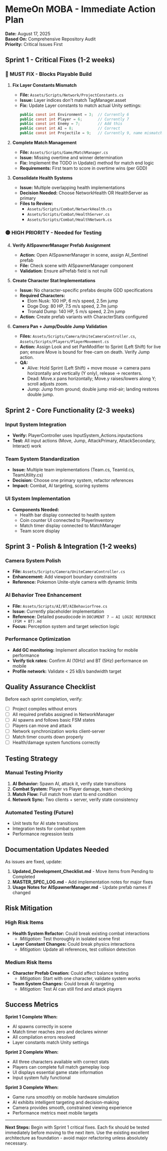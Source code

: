 # MemeOn MOBA - Immediate Action Plan
**Date:** August 17, 2025  
**Based On:** Comprehensive Repository Audit  
**Priority:** Critical Issues First  

## Sprint 1 - Critical Fixes (1-2 weeks)

### 🔴 MUST FIX - Blocks Playable Build
1. **Fix Layer Constants Mismatch**
   - **File:** `Assets/Scripts/Network/ProjectConstants.cs`
   - **Issue:** Layer indices don't match TagManager.asset
   - **Fix:** Update Layer constants to match actual Unity settings:
     ```csharp
     public const int Environment = 3;  // Currently 6
     public const int Player = 6;       // Currently 7  
     public const int Enemy = 7;        // Add this
     public const int AI = 8;           // Correct
     public const int Projectile = 9;   // Currently 9, name mismatch (Projectiles)
     ```

2. **Complete Match Management**
   - **File:** `Assets/Scripts/Game/MatchManager.cs`
   - **Issue:** Missing overtime and winner determination
   - **Fix:** Implement the TODO in Update() method for match end logic
   - **Requirements:** First team to score in overtime wins (per GDD)

3. **Consolidate Health Systems** 
   - **Issue:** Multiple overlapping health implementations
   - **Decision Needed:** Choose NetworkHealth OR HealthServer as primary
   - **Files to Review:**
     - `Assets/Scripts/Combat/NetworkHealth.cs`
     - `Assets/Scripts/Combat/HealthServer.cs`  
     - `Assets/Scripts/Combat/HealthNetwork.cs`

### 🟡 HIGH PRIORITY - Needed for Testing
4. **Verify AISpawnerManager Prefab Assignment**
   - **Action:** Open AISpawnerManager in scene, assign AI_Sentinel prefab
   - **File:** Check scene with AISpawnerManager component
   - **Validation:** Ensure aiPrefab field is not null

5. **Create Character Stat Implementations**
   - **Issue:** No character-specific prefabs despite GDD specifications
   - **Required Characters:**
     - Elom Nusk: 100 HP, 6 m/s speed, 2.5m jump
     - Doge Dog: 80 HP, 7.5 m/s speed, 2.7m jump  
     - Tronald Dump: 140 HP, 5 m/s speed, 2.2m jump
   - **Action:** Create prefab variants with CharacterStats configured

6. **Camera Pan + Jump/Double Jump Validation**
   - **Files:** `Assets/Scripts/Camera/UniteCameraController.cs`, `Assets/Scripts/Players/PlayerMovement.cs`
   - **Action:** Assign Look and set PanModifier to Sprint (Left Shift) for live pan; ensure Move is bound for free-cam on death. Verify Jump action.
   - **QA:**
     - Alive: Hold Sprint (Left Shift) + move mouse → camera pans horizontally and vertically (Y only), release → recenters.
     - Dead: Move.x pans horizontally; Move.y raises/lowers along Y; scroll adjusts zoom.
     - Jump: Jump from ground; double jump mid-air; landing restores double jump.

## Sprint 2 - Core Functionality (2-3 weeks)

### Input System Integration
- **Verify:** PlayerController uses InputSystem_Actions.inputactions
- **Test:** All input actions (Move, Jump, AttackPrimary, AttackSecondary, Interact) work

### Team System Standardization  
- **Issue:** Multiple team implementations (Team.cs, TeamId.cs, TeamUtility.cs)
- **Decision:** Choose one primary system, refactor references
- **Impact:** Combat, AI targeting, scoring systems

### UI System Implementation
- **Components Needed:**
  - Health bar display connected to health system
  - Coin counter UI connected to PlayerInventory
  - Match timer display connected to MatchManager
  - Team score display

## Sprint 3 - Polish & Integration (1-2 weeks)

### Camera System Polish
- **File:** `Assets/Scripts/Camera/UniteCameraController.cs`
- **Enhancement:** Add viewport boundary constraints
- **Reference:** Pokemon Unite-style camera with dynamic limits

### AI Behavior Tree Enhancement
- **File:** `Assets/Scripts/AI/BT/AIBehaviorTree.cs`  
- **Issue:** Currently placeholder implementation
- **Reference:** Detailed pseudocode in `DOCUMENT 7 — AI LOGIC REFERENCE (FSM + BT).md`
- **Focus:** Perception system and target selection logic

### Performance Optimization
- **Add GC monitoring:** Implement allocation tracking for mobile performance
- **Verify tick rates:** Confirm AI (10Hz) and BT (5Hz) performance on mobile
- **Profile network:** Validate < 25 kB/s bandwidth target

## Quality Assurance Checklist

Before each sprint completion, verify:
- [ ] Project compiles without errors
- [ ] All required prefabs assigned in NetworkManager  
- [ ] AI spawns and follows basic FSM states
- [ ] Players can move and attack
- [ ] Network synchronization works client-server
- [ ] Match timer counts down properly
- [ ] Health/damage system functions correctly

## Testing Strategy

### Manual Testing Priority
1. **AI Behavior:** Spawn AI, attack it, verify state transitions
2. **Combat System:** Player vs Player damage, team checking
3. **Match Flow:** Full match from start to end condition
4. **Network Sync:** Two clients + server, verify state consistency

### Automated Testing (Future)
- Unit tests for AI state transitions
- Integration tests for combat system
- Performance regression tests

## Documentation Updates Needed

As issues are fixed, update:
1. **Updated_Development_Checklist.md** - Move items from Pending to Completed
2. **MASTER_SPEC_LOG.md** - Add implementation notes for major fixes  
3. **Usage Notes for AISpawnerManager.md** - Update prefab names if changed

## Risk Mitigation

### High Risk Items
- **Health System Refactor:** Could break existing combat interactions
  - *Mitigation:* Test thoroughly in isolated scene first
- **Layer Constant Changes:** Could break physics interactions
  - *Mitigation:* Update all references, test collision detection

### Medium Risk Items  
- **Character Prefab Creation:** Could affect balance testing
  - *Mitigation:* Start with one character, validate system works
- **Team System Changes:** Could break AI targeting
  - *Mitigation:* Test AI can still find and attack players

## Success Metrics

**Sprint 1 Complete When:**
- AI spawns correctly in scene
- Match timer reaches zero and declares winner  
- All compilation errors resolved
- Layer constants match Unity settings

**Sprint 2 Complete When:**
- All three characters available with correct stats
- Players can complete full match gameplay loop
- UI displays essential game state information
- Input system fully functional

**Sprint 3 Complete When:**
- Game runs smoothly on mobile hardware simulation
- AI exhibits intelligent targeting and decision-making
- Camera provides smooth, constrained viewing experience
- Performance metrics meet mobile targets

---

**Next Steps:** Begin with Sprint 1 critical fixes. Each fix should be tested immediately before moving to the next item. Use the existing excellent architecture as foundation - avoid major refactoring unless absolutely necessary.